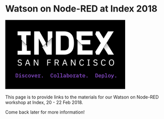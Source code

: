 # Watson on Node-RED at Index 2018

![Index](images/index_logo.png)  

This page is to provide links to the materials for our Watson on Node-RED workshop at Index, 20 - 22 Feb 2018.

Come back later for more information!
